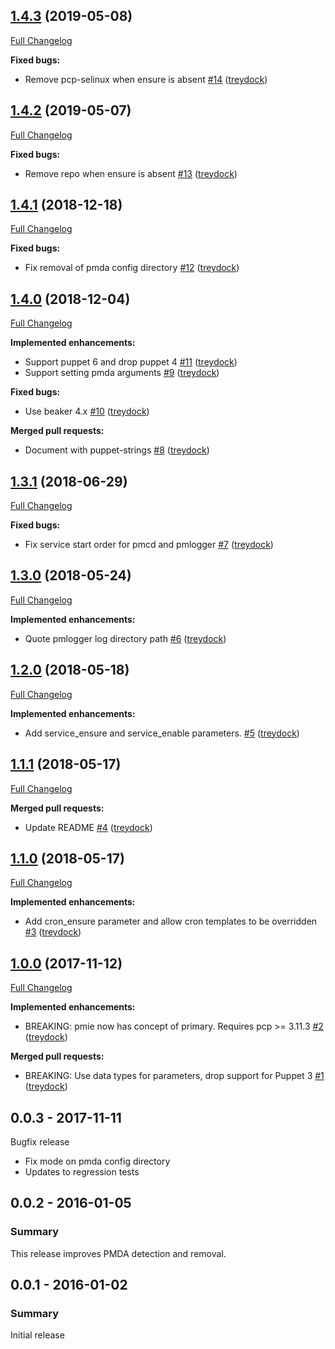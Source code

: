 ## [1.4.3](https://github.com/treydock/puppet-module-pcp/tree/1.4.3) (2019-05-08)
[Full Changelog](https://github.com/treydock/puppet-module-pcp/compare/1.4.2...1.4.3)

**Fixed bugs:**

- Remove pcp-selinux when ensure is absent [\#14](https://github.com/treydock/puppet-module-pcp/pull/14) ([treydock](https://github.com/treydock))

## [1.4.2](https://github.com/treydock/puppet-module-pcp/tree/1.4.2) (2019-05-07)
[Full Changelog](https://github.com/treydock/puppet-module-pcp/compare/1.4.1...1.4.2)

**Fixed bugs:**

- Remove repo when ensure is absent [\#13](https://github.com/treydock/puppet-module-pcp/pull/13) ([treydock](https://github.com/treydock))

## [1.4.1](https://github.com/treydock/puppet-module-pcp/tree/1.4.1) (2018-12-18)
[Full Changelog](https://github.com/treydock/puppet-module-pcp/compare/1.4.0...1.4.1)

**Fixed bugs:**

- Fix removal of pmda config directory [\#12](https://github.com/treydock/puppet-module-pcp/pull/12) ([treydock](https://github.com/treydock))

## [1.4.0](https://github.com/treydock/puppet-module-pcp/tree/1.4.0) (2018-12-04)
[Full Changelog](https://github.com/treydock/puppet-module-pcp/compare/1.3.1...1.4.0)

**Implemented enhancements:**

- Support puppet 6 and drop puppet 4 [\#11](https://github.com/treydock/puppet-module-pcp/pull/11) ([treydock](https://github.com/treydock))
- Support setting pmda arguments [\#9](https://github.com/treydock/puppet-module-pcp/pull/9) ([treydock](https://github.com/treydock))

**Fixed bugs:**

- Use beaker 4.x [\#10](https://github.com/treydock/puppet-module-pcp/pull/10) ([treydock](https://github.com/treydock))

**Merged pull requests:**

- Document with puppet-strings [\#8](https://github.com/treydock/puppet-module-pcp/pull/8) ([treydock](https://github.com/treydock))

## [1.3.1](https://github.com/treydock/puppet-module-pcp/tree/1.3.1) (2018-06-29)
[Full Changelog](https://github.com/treydock/puppet-module-pcp/compare/1.3.0...1.3.1)

**Fixed bugs:**

- Fix service start order for pmcd and pmlogger [\#7](https://github.com/treydock/puppet-module-pcp/pull/7) ([treydock](https://github.com/treydock))

## [1.3.0](https://github.com/treydock/puppet-module-pcp/tree/1.3.0) (2018-05-24)
[Full Changelog](https://github.com/treydock/puppet-module-pcp/compare/1.2.0...1.3.0)

**Implemented enhancements:**

- Quote pmlogger log directory path [\#6](https://github.com/treydock/puppet-module-pcp/pull/6) ([treydock](https://github.com/treydock))

## [1.2.0](https://github.com/treydock/puppet-module-pcp/tree/1.2.0) (2018-05-18)
[Full Changelog](https://github.com/treydock/puppet-module-pcp/compare/1.1.1...1.2.0)

**Implemented enhancements:**

- Add service\_ensure and service\_enable parameters. [\#5](https://github.com/treydock/puppet-module-pcp/pull/5) ([treydock](https://github.com/treydock))

## [1.1.1](https://github.com/treydock/puppet-module-pcp/tree/1.1.1) (2018-05-17)
[Full Changelog](https://github.com/treydock/puppet-module-pcp/compare/1.1.0...1.1.1)

**Merged pull requests:**

- Update README [\#4](https://github.com/treydock/puppet-module-pcp/pull/4) ([treydock](https://github.com/treydock))

## [1.1.0](https://github.com/treydock/puppet-module-pcp/tree/1.1.0) (2018-05-17)
[Full Changelog](https://github.com/treydock/puppet-module-pcp/compare/1.0.0...1.1.0)

**Implemented enhancements:**

- Add cron\_ensure parameter and allow cron templates to be overridden [\#3](https://github.com/treydock/puppet-module-pcp/pull/3) ([treydock](https://github.com/treydock))

## [1.0.0](https://github.com/treydock/puppet-module-pcp/tree/1.0.0) (2017-11-12)
[Full Changelog](https://github.com/treydock/puppet-module-pcp/compare/0.0.3...1.0.0)

**Implemented enhancements:**

- BREAKING: pmie now has concept of primary.  Requires pcp \>= 3.11.3 [\#2](https://github.com/treydock/puppet-module-pcp/pull/2) ([treydock](https://github.com/treydock))

**Merged pull requests:**

- BREAKING: Use data types for parameters, drop support for Puppet 3 [\#1](https://github.com/treydock/puppet-module-pcp/pull/1) ([treydock](https://github.com/treydock))

## 0.0.3 - 2017-11-11

Bugfix release

* Fix mode on pmda config directory
* Updates to regression tests

## 0.0.2 - 2016-01-05

### Summary

This release improves PMDA detection and removal.

## 0.0.1 - 2016-01-02

### Summary

Initial release
